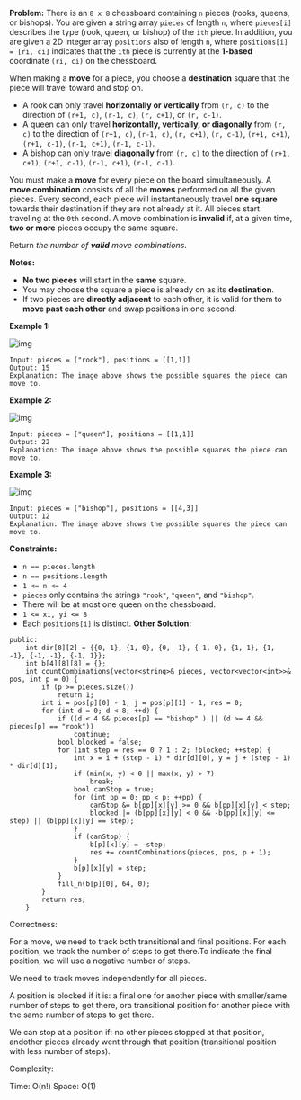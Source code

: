 **Problem:**
There is an `8 x 8` chessboard containing `n` pieces (rooks, queens, or bishops). You are given a string array `pieces` of length `n`, where `pieces[i]` describes the type (rook, queen, or bishop) of the `ith` piece. In addition, you are given a 2D integer array `positions` also of length `n`, where `positions[i] = [ri, ci]` indicates that the `ith` piece is currently at the **1-based** coordinate `(ri, ci)` on the chessboard.

When making a **move** for a piece, you choose a **destination** square that the piece will travel toward and stop on.

- A rook can only travel **horizontally or vertically** from `(r, c)` to the direction of `(r+1, c)`, `(r-1, c)`, `(r, c+1)`, or `(r, c-1)`.
- A queen can only travel **horizontally, vertically, or diagonally** from `(r, c)` to the direction of `(r+1, c)`, `(r-1, c)`, `(r, c+1)`, `(r, c-1)`, `(r+1, c+1)`, `(r+1, c-1)`, `(r-1, c+1)`, `(r-1, c-1)`.
- A bishop can only travel **diagonally** from `(r, c)` to the direction of `(r+1, c+1)`, `(r+1, c-1)`, `(r-1, c+1)`, `(r-1, c-1)`.

You must make a **move** for every piece on the board simultaneously. A **move combination** consists of all the **moves** performed on all the given pieces. Every second, each piece will instantaneously travel **one square** towards their destination if they are not already at it. All pieces start traveling at the `0th` second. A move combination is **invalid** if, at a given time, **two or more** pieces occupy the same square.

Return *the number of **valid** move combinations*.

**Notes:**

- **No two pieces** will start in the **same** square.
- You may choose the square a piece is already on as its **destination**.
- If two pieces are **directly adjacent** to each other, it is valid for them to **move past each other** and swap positions in one second.

 

**Example 1:**

![img](https://assets.leetcode.com/uploads/2021/09/23/a1.png)

```
Input: pieces = ["rook"], positions = [[1,1]]
Output: 15
Explanation: The image above shows the possible squares the piece can move to.
```

**Example 2:**

![img](https://assets.leetcode.com/uploads/2021/09/23/a2.png)

```
Input: pieces = ["queen"], positions = [[1,1]]
Output: 22
Explanation: The image above shows the possible squares the piece can move to.
```

**Example 3:**

![img](https://assets.leetcode.com/uploads/2021/09/23/a3.png)

```
Input: pieces = ["bishop"], positions = [[4,3]]
Output: 12
Explanation: The image above shows the possible squares the piece can move to.
```

 

**Constraints:**

- `n == pieces.length`
- `n == positions.length`
- `1 <= n <= 4`
- `pieces` only contains the strings `"rook"`, `"queen"`, and `"bishop"`.
- There will be at most one queen on the chessboard.
- `1 <= xi, yi <= 8`
- Each `positions[i]` is distinct.
**Other Solution:**
```
public:
    int dir[8][2] = {{0, 1}, {1, 0}, {0, -1}, {-1, 0}, {1, 1}, {1, -1}, {-1, -1}, {-1, 1}};
    int b[4][8][8] = {};
    int countCombinations(vector<string>& pieces, vector<vector<int>>& pos, int p = 0) {
        if (p >= pieces.size())
            return 1;
        int i = pos[p][0] - 1, j = pos[p][1] - 1, res = 0;
        for (int d = 0; d < 8; ++d) {
            if ((d < 4 && pieces[p] == "bishop" ) || (d >= 4 && pieces[p] == "rook"))
                continue;
            bool blocked = false;
            for (int step = res == 0 ? 1 : 2; !blocked; ++step) {
                int x = i + (step - 1) * dir[d][0], y = j + (step - 1) * dir[d][1];
                if (min(x, y) < 0 || max(x, y) > 7)
                    break;
                bool canStop = true;
                for (int pp = 0; pp < p; ++pp) {
                    canStop &= b[pp][x][y] >= 0 && b[pp][x][y] < step;
                    blocked |= (b[pp][x][y] < 0 && -b[pp][x][y] <= step) || (b[pp][x][y] == step);
                }
                if (canStop) {
                    b[p][x][y] = -step;
                    res += countCombinations(pieces, pos, p + 1);
                }
                b[p][x][y] = step;
            }
            fill_n(b[p][0], 64, 0);
        }
        return res;
    }
```
Correctness:


For a move, we need to track both transitional and final positions.
For each position, we track the number of steps to get there.To indicate the final position, we will use a negative number of steps.

We need to track moves independently for all pieces.

A position is blocked if it is:
a final one for another piece with smaller/same number of steps to get there, ora transitional position for another piece with the same number of steps to get there.

We can stop at a position if:
no other pieces stopped at that position, andother pieces already went through that position (transitional position with less number of steps).

Complexity:

Time: O(n!)
Space: O(1)